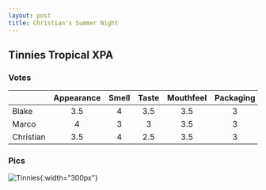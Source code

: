 ```yaml
---
layout: post
title: Christian's Summer Night
---
```


## Tinnies Tropical XPA

### Votes

|               | Appearance | Smell | Taste | Mouthfeel | Packaging | 
| :------------ | :--------: | :---: | :---: | :-------: | :-------: |
| Blake         | 3.5        | 4     | 3.5   | 3.5       | 3         |
| Marco         | 4          | 3     | 3     | 3.5       | 3         |
| Christian     | 3.5        | 4     | 2.5   | 3.5       | 3         |


### Pics

![Tinnies](https://lh3.googleusercontent.com/UEmCWvHZMDItMUbRJYIIVsd86A56s1_SFYLm0XMuo-AZl2SJ8YFoMDZNRfwQhmYleDslpWUg8Dc128IPtdnx-LM2ofr3AOvvENl3lvlY9JxKxNQm1AHAO9s1aP9Gd60v6CYaXn2c42c=w1082-h812-no){:width="300px"}

